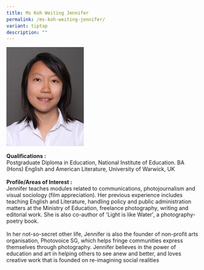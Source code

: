 ```yaml
---
title: Ms Koh Weiting Jennifer
permalink: /ms-koh-weiting-jennifer/
variant: tiptap
description: ""
---
```

<div class="isomer-image-wrapper">
<img style="width: 40%;" height="auto" width="100%" alt="Image of Ms Koh Weiting Jennifer" src="/images/IS/SDAR_KOH_WEITING_JENNIFER_10859__003_.jpg">
</div>
<p><strong>Qualifications :</strong> 
<br>Postgraduate Diploma in Education, National Institute of Education. ​
BA (Hons) English and American Literature, University of Warwick, UK
<br>
<br><strong>Profile/Areas of Interest :</strong> 
<br>Jennifer teaches modules related to communications, photojournalism and
visual sociology (film appreciation). Her previous experience includes
teaching English and Literature, handling policy and public administration
matters at the Ministry of Education, freelance photography, writing and
editorial work. She is also co-author of 'Light is like Water', a photography-poetry
book.
<br>
<br>In her not-so-secret other life, Jennifer is also the founder of non-profit
arts organisation, Photovoice SG, which helps fringe communities express
themselves through photography. Jennifer believes in the power of education
and art in helping others to see anew and better, and loves creative work
that is founded on re-imagining social realities</p>